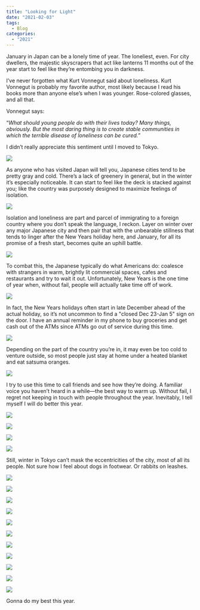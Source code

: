 ```yaml
---
title: "Looking for Light"
date: "2021-02-03"
tags: 
  - Blog
categories: 
  - "2021"
---
```


January in Japan can be a lonely time of year. The loneliest, even. For city dwellers, the majestic skyscrapers that act like lanterns 11 months out of the year start to feel like they’re entombing you in darkness.

I’ve never forgotten what Kurt Vonnegut said about loneliness. Kurt Vonnegut is probably my favorite author, most likely because I read his books more than anyone else’s when I was younger. Rose-colored glasses, and all that.

Vonnegut says:

“_What should young people do with their lives today? Many things, obviously. But the most daring thing is to create stable communities in which the terrible disease of loneliness can be cured.”_

I didn’t really appreciate this sentiment until I moved to Tokyo.

![](images/DSCF0474_edit-scaled.jpg)

As anyone who has visited Japan will tell you, Japanese cities tend to be pretty gray and cold. There’s a lack of greenery in general, but in the winter it’s especially noticeable. It can start to feel like the deck is stacked against you; like the country was purposely designed to maximize feelings of isolation.

![](images/DSCF0106_edit.jpg)

Isolation and loneliness are part and parcel of immigrating to a foreign country where you don’t speak the language, I reckon. Layer on winter over any major Japanese city and then pair that with the unbearable stillness that tends to linger after the New Years holiday here, and January, for all its promise of a fresh start, becomes quite an uphill battle.

![](images/DSCF0133_edit-scaled.jpg)

To combat this, the Japanese typically do what Americans do: coalesce with strangers in warm, brightly lit commercial spaces, cafes and restaurants and try to wait it out. Unfortunately, New Years is the one time of year when, without fail, people will actually take time off of work.

![](images/DSCF0206_edit-scaled.jpg)

In fact, the New Years holidays often start in late December ahead of the actual holiday, so it’s not uncommon to find a "closed Dec 23-Jan 5" sign on the door. I have an annual reminder in my phone to buy groceries and get cash out of the ATMs since ATMs go out of service during this time.

![](images/DSCF0731_edit.jpg)

Depending on the part of the country you’re in, it may even be too cold to venture outside, so most people just stay at home under a heated blanket and eat satsuma oranges.

![](images/DSCF1148-scaled.jpg)

I try to use this time to call friends and see how they’re doing. A familiar voice you haven’t heard in a while—the best way to warm up. Without fail, I regret not keeping in touch with people throughout the year. Inevitably, I tell myself I will do better this year.

![](images/DSCF0079_edit.jpg)

![](images/DSCF0566_edit.jpg)

![](images/DSCF0081_edit-scaled.jpg)

![](images/DSCF0047_edit-1.jpg)

Still, winter in Tokyo can’t mask the eccentricities of the city, most of all its people. Not sure how I feel about dogs in footwear. Or rabbits on leashes.

![](images/DSCF0257_edit-1.jpg)

![](images/DSCF0197_edit-1.jpg)

![](images/DSCF0127_edit.jpg)

![](images/DSCF1128-scaled.jpg)

![](images/DSCF0370_edit-scaled.jpg)

![](images/DSCF0080_edit-1.jpg)

![](images/DSCF0594_edit-scaled.jpg)

![](images/DSCF0149_edit.jpg)

![](images/DSCF0138_edit-scaled.jpg)

![](images/DSCF1160-scaled.jpg)


![](images/DSCF1202-scaled.jpg)

Gonna do my best this year.
